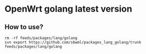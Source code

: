 # OpenWrt golang latest version

## How to use?

```shell
rm -rf feeds/packages/lang/golang
svn export https://github.com/sbwml/packages_lang_golang/trunk feeds/packages/lang/golang
```
